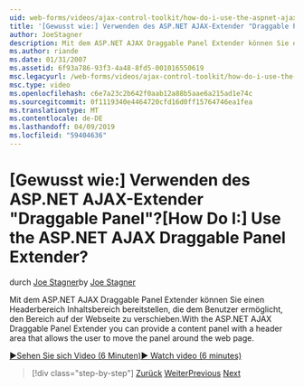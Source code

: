 ```yaml
---
uid: web-forms/videos/ajax-control-toolkit/how-do-i-use-the-aspnet-ajax-draggable-panel-extender
title: '[Gewusst wie:] Verwenden des ASP.NET AJAX-Extender "Draggable Panel"? | Microsoft-Dokumentation'
author: JoeStagner
description: Mit dem ASP.NET AJAX Draggable Panel Extender können Sie einen Headerbereich Inhaltsbereich bereitstellen, die dem Benutzer ermöglicht, den Bereich auf der Webseite zu verschieben.
ms.author: riande
ms.date: 01/31/2007
ms.assetid: 6f93a786-93f3-4a48-8fd5-001016550619
msc.legacyurl: /web-forms/videos/ajax-control-toolkit/how-do-i-use-the-aspnet-ajax-draggable-panel-extender
msc.type: video
ms.openlocfilehash: c6e7a23c2b642f0aab12a88b5aae6a215ad1e74c
ms.sourcegitcommit: 0f1119340e4464720cfd16d0ff15764746ea1fea
ms.translationtype: MT
ms.contentlocale: de-DE
ms.lasthandoff: 04/09/2019
ms.locfileid: "59404636"
---
```

# <a name="how-do-i-use-the-aspnet-ajax-draggable-panel-extender"></a><span data-ttu-id="6e227-104">[Gewusst wie:] Verwenden des ASP.NET AJAX-Extender "Draggable Panel"?</span><span class="sxs-lookup"><span data-stu-id="6e227-104">[How Do I:] Use the ASP.NET AJAX Draggable Panel Extender?</span></span>

<span data-ttu-id="6e227-105">durch [Joe Stagner](https://github.com/JoeStagner)</span><span class="sxs-lookup"><span data-stu-id="6e227-105">by [Joe Stagner](https://github.com/JoeStagner)</span></span>

<span data-ttu-id="6e227-106">Mit dem ASP.NET AJAX Draggable Panel Extender können Sie einen Headerbereich Inhaltsbereich bereitstellen, die dem Benutzer ermöglicht, den Bereich auf der Webseite zu verschieben.</span><span class="sxs-lookup"><span data-stu-id="6e227-106">With the ASP.NET AJAX Draggable Panel Extender you can provide a content panel with a header area that allows the user to move the panel around the web page.</span></span>

[<span data-ttu-id="6e227-107">&#9654;Sehen Sie sich Video (6 Minuten)</span><span class="sxs-lookup"><span data-stu-id="6e227-107">&#9654; Watch video (6 minutes)</span></span>](https://channel9.msdn.com/Blogs/ASP-NET-Site-Videos/how-do-i-use-the-aspnet-ajax-draggable-panel-extender)

> [!div class="step-by-step"]
> <span data-ttu-id="6e227-108">[Zurück](how-do-i-use-the-aspnet-ajax-collapsable-panel-extender.md)
> [Weiter](how-do-i-use-the-aspnet-ajax-dynamicpopulate-extender.md)</span><span class="sxs-lookup"><span data-stu-id="6e227-108">[Previous](how-do-i-use-the-aspnet-ajax-collapsable-panel-extender.md)
[Next](how-do-i-use-the-aspnet-ajax-dynamicpopulate-extender.md)</span></span>
